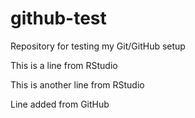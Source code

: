 # github-test
Repository for testing my Git/GitHub setup

This is a line from RStudio

This is another line from  RStudio

Line added from GitHub

